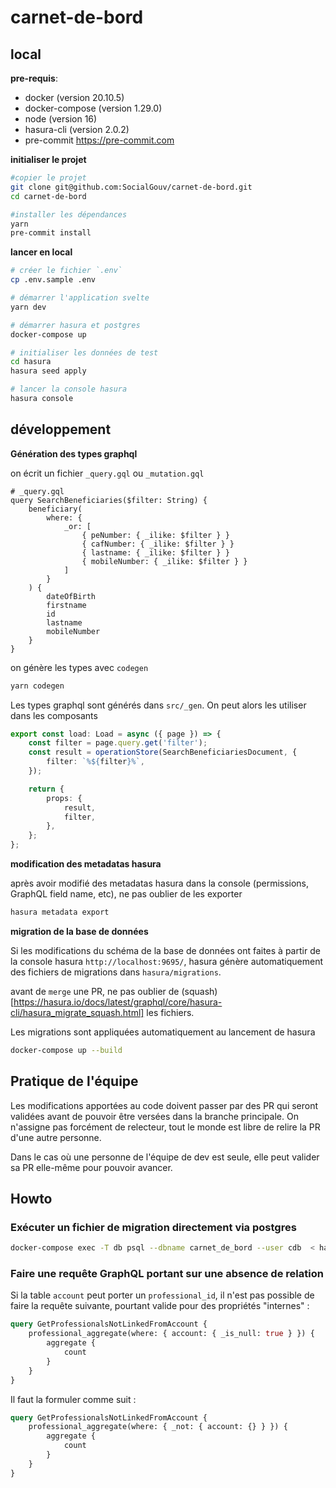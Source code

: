 # carnet-de-bord

## local

**pre-requis**:

- docker (version 20.10.5)
- docker-compose (version 1.29.0)
- node (version 16)
- hasura-cli (version 2.0.2)
- pre-commit https://pre-commit.com

**initialiser le projet**

```sh
#copier le projet
git clone git@github.com:SocialGouv/carnet-de-bord.git
cd carnet-de-bord

#installer les dépendances
yarn
pre-commit install
```

**lancer en local**

```sh
# créer le fichier `.env`
cp .env.sample .env

# démarrer l'application svelte
yarn dev

# démarrer hasura et postgres
docker-compose up

# initialiser les données de test
cd hasura
hasura seed apply

# lancer la console hasura
hasura console
```

## développement

**Génération des types graphql**

on écrit un fichier `_query.gql` ou `_mutation.gql`

```gql
# _query.gql
query SearchBeneficiaries($filter: String) {
	beneficiary(
		where: {
			_or: [
				{ peNumber: { _ilike: $filter } }
				{ cafNumber: { _ilike: $filter } }
				{ lastname: { _ilike: $filter } }
				{ mobileNumber: { _ilike: $filter } }
			]
		}
	) {
		dateOfBirth
		firstname
		id
		lastname
		mobileNumber
	}
}
```

on génère les types avec `codegen`

```sh
yarn codegen
```

Les types graphql sont générés dans `src/_gen`. On peut alors les utiliser dans les composants

```ts
export const load: Load = async ({ page }) => {
	const filter = page.query.get('filter');
	const result = operationStore(SearchBeneficiariesDocument, {
		filter: `%${filter}%`,
	});

	return {
		props: {
			result,
			filter,
		},
	};
};
```

**modification des metadatas hasura**

après avoir modifié des metadatas hasura dans la console (permissions, GraphQL field name, etc), ne pas oublier de les exporter

```sh
hasura metadata export
```

**migration de la base de données**

Si les modifications du schéma de la base de données ont faites à partir de la console hasura `http://localhost:9695/`, hasura génère automatiquement des fichiers de migrations dans `hasura/migrations`.

avant de `merge` une PR, ne pas oublier de (squash)[https://hasura.io/docs/latest/graphql/core/hasura-cli/hasura_migrate_squash.html] les fichiers.

Les migrations sont appliquées automatiquement au lancement de hasura

```sh
docker-compose up --build
```

## Pratique de l'équipe

Les modifications apportées au code doivent passer par des PR qui seront validées avant de pouvoir être versées dans la branche principale. On n'assigne pas forcément de relecteur, tout le monde est libre de relire la PR d'une autre personne.

Dans le cas où une personne de l'équipe de dev est seule, elle peut valider sa PR elle-même pour pouvoir avancer.

## Howto

### Exécuter un fichier de migration directement via postgres

```sh
docker-compose exec -T db psql --dbname carnet_de_bord --user cdb  < hasura/migrations/carnet_de_bord/${migration_name}/${up|down}.sql
```

### Faire une requête GraphQL portant sur une absence de relation

Si la table `account` peut porter un `professional_id`, il n'est pas possible de faire la requête suivante, pourtant valide pour des propriétés "internes" :

```graphql
query GetProfessionalsNotLinkedFromAccount {
	professional_aggregate(where: { account: { _is_null: true } }) {
		aggregate {
			count
		}
	}
}
```

Il faut la formuler comme suit :

```graphql
query GetProfessionalsNotLinkedFromAccount {
	professional_aggregate(where: { _not: { account: {} } }) {
		aggregate {
			count
		}
	}
}
```
